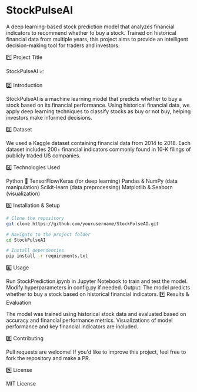 # StockPulseAI
A deep learning-based stock prediction model that analyzes financial indicators to recommend whether to buy a stock. Trained on historical financial data from multiple years, this project aims to provide an intelligent decision-making tool for traders and investors.

1️⃣ Project Title

StockPulseAI 📈

2️⃣ Introduction

StockPulseAI is a machine learning model that predicts whether to buy a stock based on its financial performance. Using historical financial data, we apply deep learning techniques to classify stocks as buy or not buy, helping investors make informed decisions.

3️⃣ Dataset

We used a Kaggle dataset containing financial data from 2014 to 2018. Each dataset includes 200+ financial indicators commonly found in 10-K filings of publicly traded US companies.

4️⃣ Technologies Used

Python 🐍
TensorFlow/Keras (for deep learning)
Pandas & NumPy (data manipulation)
Scikit-learn (data preprocessing)
Matplotlib & Seaborn (visualization)

5️⃣ Installation & Setup

```bash
# Clone the repository
git clone https://github.com/yourusername/StockPulseAI.git

# Navigate to the project folder
cd StockPulseAI

# Install dependencies
pip install -r requirements.txt
```

6️⃣ Usage

Run StockPrediction.ipynb in Jupyter Notebook to train and test the model.
Modify hyperparameters in config.py if needed.
Output: The model predicts whether to buy a stock based on historical financial indicators.
7️⃣ Results & Evaluation

The model was trained using historical stock data and evaluated based on accuracy and financial performance metrics. Visualizations of model performance and key financial indicators are included.

8️⃣ Contributing

Pull requests are welcome! If you'd like to improve this project, feel free to fork the repository and make a PR.

9️⃣ License

MIT License
